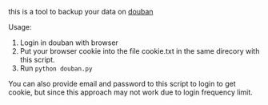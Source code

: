 this is a tool to backup your data on [douban](https://www.douban.com/)

Usage:
1. Login in douban with browser
2. Put your browser cookie into the file cookie.txt in the same direcory with this script.
3. Run `python douban.py`

You can also provide email and password to this script to login to get cookie, but since
this approach may not work due to login frequency limit.
